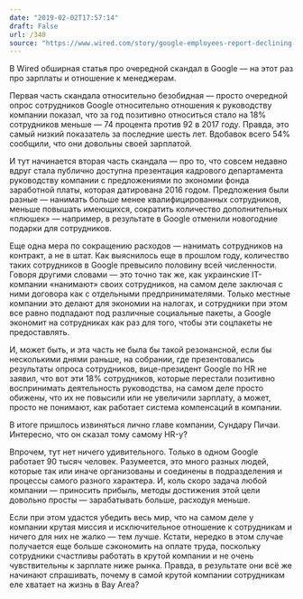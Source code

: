 ```yaml
---
date: "2019-02-02T17:57:14"
draft: False
url: /340
source: "https://www.wired.com/story/google-employees-report-declining-confidence-leaders/"
---
```


В Wired обширная статья про очередной скандал в Google — на этот раз про зарплаты и отношение к менеджерам.

Первая часть скандала относительно безобидная — просто очередной опрос сотрудников Google относительно отношения к руководству компании показал, что за год позитивно относиться стало на 18% сотрудников меньше — 74 процента против 92 в 2017 году. Правда, это самый низкий показатель за последние шесть лет. Вдобавок всего 54% сообщили, что они довольны своей зарплатой.

И тут начинается вторая часть скандала — про то, что совсем недавно вдруг стала публично доступна презентация кадрового департамента руководству компании с предложениями по экономии фонда заработной платы, которая датирована 2016 годом. Предложения были разные — нанимать больше менее квалифицированных сотрудников, меньше повышать имеющихся, сократить количество дополнительных «плюшек» — например, в результате в Google отменили новогодние подарки для сотрудников.

Еще одна мера по сокращению расходов — нанимать сотрудников на контракт, а не в штат. Как выяснилось еще в прошлом году, количество таких сотрудников в Google превысило половину всей численности. Говоря другими словами — это точно так же, как украинские IT-компании «нанимают» своих сотрудников, на самом деле заключая с ними договора как с отдельными предпринимателями. Только местные компании это делают для экономии на налогах, и сотрудники при этом все равно подпадают под различные социальные пакеты, а Google экономит на сотрудниках как раз для того, чтобы эти соцпакеты не предоставлять.

И, может быть, и эта часть не была бы такой резонансной, если бы несколькими днями раньше, на собрании, где презентовались результаты опроса сотрудников, вице-президент Google по HR не заявил, что вот эти 18% сотрудников, которые перестали позитивно воспринимать деятельность руководства, на самом деле просто обижены, что их не повысили или не увеличили зарплату, а может, просто не понимают, как работает система компенсаций в компании.

В итоге пришлось извиняться лично главе компании, Сундару Пичаи. Интересно, что он сказал тому самому HR-у?

Впрочем, тут нет ничего удивительного. Только в одном Google работает 90 тысяч человек. Разумеется, это много разных людей, которые так или иначе организованы и соединены в подразделения и процессы самого разного характера. И, коль скоро задача любой компании — приносить прибыль, методы достижения этой цели довольно просты — зарабатывать больше, расходуя меньше.

Если при этом удастся убедить весь мир, что на самом деле у компании крутая миссия и исключительное отношение к сотрудникам и ничего для них не жалко — тем лучше. Кстати, нередко в этом случае получается еще больше сэкономить на оплате труда, поскольку сотрудники счастливы работать в крутой компании и не очень чувствительны к зарплате ниже рынка. Правда, в результате они всё же начинают спрашивать, почему в самой крутой компании сотрудникам еле хватает на жизнь в Bay Area?
